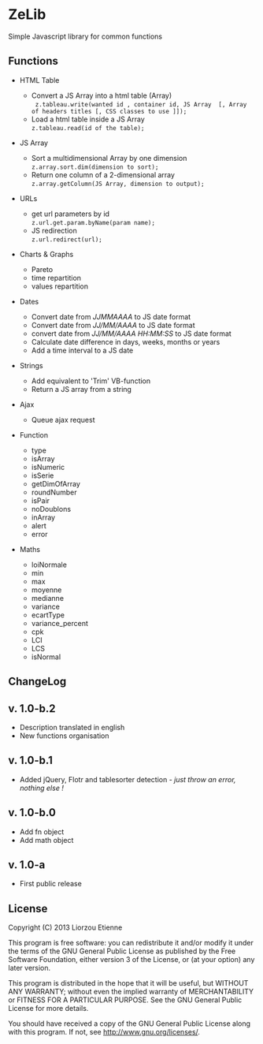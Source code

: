 ZeLib
=====

Simple Javascript library for common functions



Functions
----------

* HTML Table
  * Convert a JS Array into a html table (Array)   
	``` z.tableau.write(wanted id , container id, JS Array  [, Array of headers titles [, CSS classes to use ]]);```
  * Load a html table inside a JS Array   
	```z.tableau.read(id of the table);```
* JS Array
	* Sort a multidimensional Array by one dimension   
	```z.array.sort.dim(dimension to sort);```
  * Return one column of a 2-dimensional array   
	```z.array.getColumn(JS Array, dimension to output);```	
* URLs
  * get url parameters by id   
  ```z.url.get.param.byName(param name);```
  * JS redirection   
  ```z.url.redirect(url);```

* Charts & Graphs
  * Pareto
  * time repartition
  * values repartition
* Dates
  * Convert date from _JJMMAAAA_ to JS date format
  * Convert date from _JJ/MM/AAAA_ to JS date format
  * convert date from _JJ/MM/AAAA HH:MM:SS_ to JS date format
  * Calculate date difference in days, weeks, months or years
  * Add a time interval to a JS date
* Strings
  * Add equivalent to 'Trim' VB-function
  * Return a JS array from a string
* Ajax
  * Queue ajax request
* Function
  * type
  * isArray
  * isNumeric
  * isSerie
  * getDimOfArray
  * roundNumber
  * isPair
  * noDoublons
  * inArray
  * alert
  * error
* Maths
  * loiNormale
  * min
  * max
  * moyenne
  * medianne
  * variance
  * ecartType
  * variance_percent
  * cpk
  * LCI
  * LCS
  * isNormal

ChangeLog
---------

## v. 1.0-b.2

  * Description translated in english
  * New functions organisation

## v. 1.0-b.1

  * Added jQuery, Flotr and tablesorter detection - _just throw an error, nothing else !_

## v. 1.0-b.0

  * Add fn object
  * Add math object
	
## v. 1.0-a
	
   * First public release
	
	
License
-------

Copyright (C) 2013 Liorzou Etienne
	
This program is free software: you can redistribute it and/or modify
it under the terms of the GNU General Public License as published by
the Free Software Foundation, either version 3 of the License, or
(at your option) any later version.

This program is distributed in the hope that it will be useful,
but WITHOUT ANY WARRANTY; without even the implied warranty of
MERCHANTABILITY or FITNESS FOR A PARTICULAR PURPOSE.  See the
GNU General Public License for more details.

You should have received a copy of the GNU General Public License
along with this program.  If not, see <http://www.gnu.org/licenses/>.
